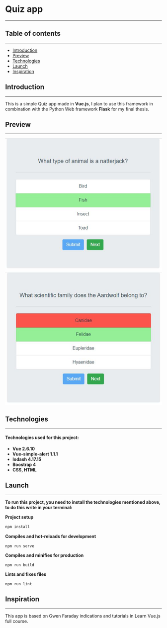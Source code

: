 # Quiz app

___
## Table of contents
___
* [Introduction](#introduction)
* [Preview](#preview)
* [Technologies](#technologies)
* [Launch](#launch)
* [Inspiration](#inspiration)

## Introduction
___

This is a simple Quiz app made in **Vue.js**, I plan to use this framework in combination with the Python Web framework **Flask** for my final thesis.

## Preview
___
![correct](correct.jpg "Correct")
![incorrect](incorrect.jpg "Incorrect")

## Technologies
___
#### Technologies used for this project:
- **Vue 2.6.10**
- **Vue-simple-alert 1.1.1**
- **lodash 4.17.15**
- **Boostrap 4**
- **CSS, HTML**

## Launch
___
**To run this project, you need to install the technologies mentioned above, to do this write in your terminal:**

**Project setup**
```sh
npm install
```
**Compiles and hot-reloads for development**
```
npm run serve
```
**Compiles and minifies for production**
```
npm run build
```
**Lints and fixes files**
```
npm run lint
```

## Inspiration
___
This app is based on Gwen Faraday indications and tutorials in Learn Vue.js full course.
